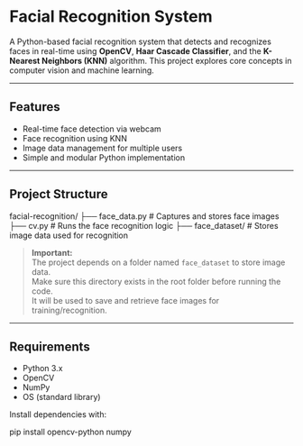 # Facial Recognition System

A Python-based facial recognition system that detects and recognizes faces in real-time using **OpenCV**, **Haar Cascade Classifier**, and the **K-Nearest Neighbors (KNN)** algorithm. This project explores core concepts in computer vision and machine learning.

---

## Features

- Real-time face detection via webcam
- Face recognition using KNN
- Image data management for multiple users
- Simple and modular Python implementation

---

## Project Structure

facial-recognition/
├── face_data.py # Captures and stores face images
├── cv.py # Runs the face recognition logic
├── face_dataset/ # Stores image data used for recognition


> **Important:**  
> The project depends on a folder named `face_dataset` to store image data.  
> Make sure this directory exists in the root folder before running the code.  
> It will be used to save and retrieve face images for training/recognition.

---

##  Requirements

- Python 3.x
- OpenCV
- NumPy
- OS (standard library)

Install dependencies with:

pip install opencv-python numpy

